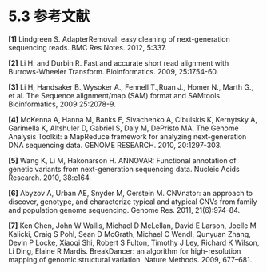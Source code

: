 # 5.3 参考文献

**[1]** Lindgreen S. AdapterRemoval: easy cleaning of next-generation sequencing reads. BMC Res Notes. 2012, 5:337. 

**[2]** Li H. and Durbin R. Fast and accurate short read alignment with Burrows-Wheeler Transform. Bioinformatics. 2009, 25:1754-60. 

**[3]** Li H, Handsaker B.,Wysoker A., Fennell T.,Ruan J., Homer N., Marth G., et al. The Sequence alignment/map (SAM) format and SAMtools. Bioinformatics, 2009 25:2078-9. 

**[4]** McKenna A, Hanna M, Banks E, Sivachenko A, Cibulskis K, Kernytsky A, Garimella K, Altshuler D, Gabriel S, Daly M, DePristo MA. The Genome Analysis Toolkit: a MapReduce framework for analyzing next-generation DNA sequencing data. GENOME RESEARCH. 2010, 20:1297-303. 

**[5]** Wang K, Li M, Hakonarson H. ANNOVAR: Functional annotation of genetic variants from next-generation sequencing data. Nucleic Acids Research. 2010, 38:e164. 

**[6]** Abyzov A, Urban AE, Snyder M, Gerstein M. CNVnator: an approach to discover, genotype, and characterize typical and atypical CNVs from family and population genome sequencing. Genome Res. 2011, 21(6):974-84. 

**[7]** Ken Chen, John W Wallis, Michael D McLellan, David E Larson, Joelle M Kalicki, Craig S Pohl, Sean D McGrath, Michael C Wendl, Qunyuan Zhang, Devin P Locke, Xiaoqi Shi, Robert S Fulton, Timothy J Ley, Richard K Wilson, Li Ding, Elaine R Mardis. BreakDancer: an algorithm for high-resolution mapping of genomic structural variation. Nature Methods. 2009, 677–681.